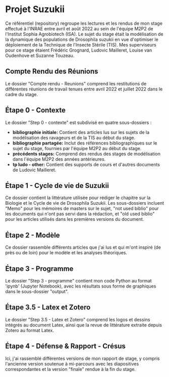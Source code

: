 # Projet Suzukii

Ce référentiel (repository) regroupe les lectures et les rendus de mon stage effectué à l'INRAE entre avril et août 2022 au sein de l'équipe M2P2 de l'Institut Sophia Agrobiotech (ISA). Le sujet du stage était la modélisation de la dynamique des populations de Drosophila suzukii en vue d'optimiser le déploiement de la Technique de l'Insecte Stérile (TIS). Mes superviseurs pour ce stage étaient Frédéric Grognard, Ludovic Mailleret, Louise van Oudenhove et Suzanne Touzeau.

## Compte Rendu des Réunions

Le dossier "Compte rendu - Reunions" comprend les restitutions de différentes réunions de travail tenues entre avril 2022 et juillet 2022 dans le cadre du stage.

## Étape 0 - Contexte

Le dossier "Step 0 - contexte" est subdivisé en quatre sous-dossiers :

- **bibliographie initiale:** Contient des articles lus sur les sujets de la modélisation des ravageurs et de la TIS au début du stage.
- **bibliographie partagée:** Inclut des références bibliographiques sur le sujet du stage, fournies par l'équipe M2P2 au début du stage.
- **précédents stages:** Comprend des rendus des stages de modélisation dans l'équipe M2P2 des années antérieures.
- **tp ludo - other:** Contient des supports de cours et d'autres documents de Ludovic Mailleret.

## Étape 1 - Cycle de vie de Suzukii

Ce dossier contient la littérature utilisée pour rédiger le chapitre sur la Biologie et le Cycle de vie de Drosophila Suzukii. Les sous-dossiers incluent "Memo" pour les mémoires de masters sur le sujet, "not used biblio" pour les documents qui n'ont pas servi dans la rédaction, et "old used biblio" pour les articles utilisés dans les premières versions du document.

## Étape 2 - Modèle

Ce dossier rassemble différents articles que j'ai lus et qui m'ont inspiré (de près ou de loin) pour le modèle et les analyses théoriques.

## Étape 3 - Programme

Le dossier "Step 3 - programme" contient mon code Python au format 'ipynb' (Jupyter Notebook), avec les résultats sous forme de graphiques dans le sous-dossier "output".

## Étape 3.5 - Latex et Zotero

Le dossier "Step 3.5 - Latex et Zotero" comprend les logos et dessins intégrés au document Latex, ainsi que la revue de littérature extraite depuis Zotero au format Latex.

## Étape 4 - Défense & Rapport - Crésus

Ici, j'ai rassemblé différentes versions de mon rapport de stage, y compris l'ancienne version soutenue à mi-parcours avec les diapositives correspondantes et la version "finale" rendue à la fin du stage.
